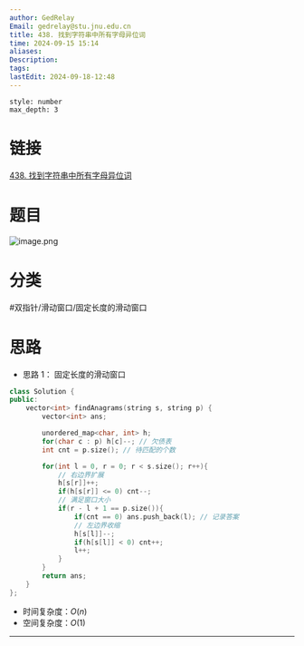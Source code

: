 ```yaml
---
author: GedRelay
Email: gedrelay@stu.jnu.edu.cn
title: 438. 找到字符串中所有字母异位词
time: 2024-09-15 15:14
aliases: 
Description: 
tags: 
lastEdit: 2024-09-18-12:48
---
```


```toc
style: number
max_depth: 3
```

# 链接
[438. 找到字符串中所有字母异位词](https://leetcode.cn/problems/find-all-anagrams-in-a-string/) 

# 题目
![image.png](https://ged-pic-bed.oss-cn-guangzhou.aliyuncs.com/img/202409151515726.png)


# 分类
#双指针/滑动窗口/固定长度的滑动窗口 

# 思路
- 思路 1：
固定长度的滑动窗口


```cpp
class Solution {
public:
    vector<int> findAnagrams(string s, string p) {
        vector<int> ans;

        unordered_map<char, int> h;
        for(char c : p) h[c]--; // 欠债表
        int cnt = p.size(); // 待匹配的个数

        for(int l = 0, r = 0; r < s.size(); r++){
            // 右边界扩展
            h[s[r]]++;
            if(h[s[r]] <= 0) cnt--;
            // 满足窗口大小
            if(r - l + 1 == p.size()){
                if(cnt == 0) ans.push_back(l); // 记录答案
                // 左边界收缩
                h[s[l]]--;
                if(h[s[l]] < 0) cnt++;
                l++;
            }
        }
        return ans;
    }
};
```


- 时间复杂度：${O\left( n \right)  }$ 
- 空间复杂度：${O\left( 1 \right)  }$ 


---

